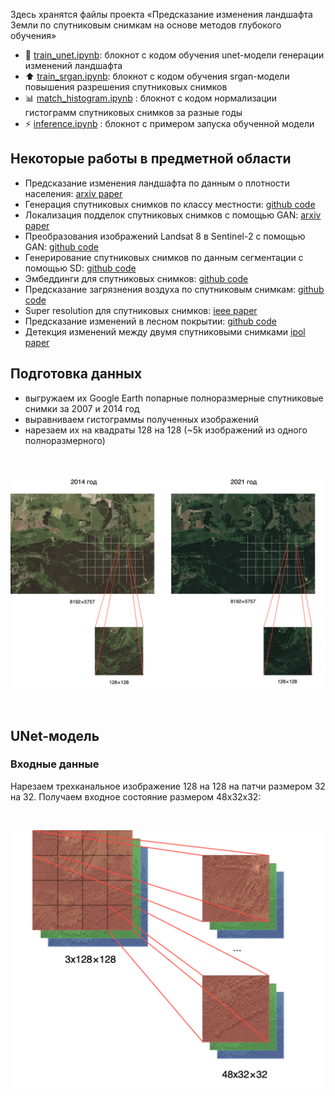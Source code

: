 Здесь хранятся файлы проекта «Предсказание изменения ландшафта Земли по спутниковым снимкам на основе методов глубокого обучения»

- 🧲 [train_unet.ipynb](https://github.com/prozoroff/cv-otus/blob/main/project/train_unet.ipynb): блокнот с кодом обучения unet-модели генерации изменений ландшафта
- ⬆️ [train_srgan.ipynb](https://github.com/prozoroff/cv-otus/blob/main/project/train_srgan.ipynb): блокнот с кодом обучения srgan-модели повышения разрешения спутниковых снимков
- 📊 [match_histogram.ipynb](https://github.com/prozoroff/cv-otus/blob/main/project/match_histogram.ipynb)
: блокнот с кодом нормализации гистограмм спутниковых снимков за разные годы
- ⚡ [inference.ipynb](https://github.com/prozoroff/cv-otus/blob/main/project/inference.ipynb)
: блокнот с примером запуска обученной модели

## Некоторые работы в предметной области

- Предсказание изменения ландшафта по данным о плотности населения: [arxiv paper](https://arxiv.org/pdf/2101.05069)
- Генерация спутниковых снимков по классу местности: [github code](https://github.com/weihancug/GAN-based-HRRS-Sample-Generation-for-Image-Classification)
- Локализация подделок спутниковых снимков с помощью GAN: [arxiv paper](https://arxiv.org/pdf/1802.04881)
- Преобразования изображений Landsat 8 в Sentinel-2 с помощью GAN: [github code](https://github.com/Rohit18/Landsat8-Sentinel2-Fusion)
- Генерирование спутниковых снимков по данным сегментации с помощью SD: [github code](https://github.com/RubenGres/Seg2Sat)
- Эмбеддинги для спутниковых снимков: [github code](https://github.com/fisch92/Metric-embeddings-for-satellite-image-classification)
- Предсказание загрязнения воздуха по спутниковым снимкам: [github code](https://github.com/arnavbansal1/SatellitePollutionCNN)
- Super resolution для спутниковых снимков: [ieee paper](https://ieeexplore.ieee.org/document/9472869)
- Предсказание изменений в лесном покрытии: [github code](https://github.com/annusgit/ForestCoverChange)
- Детекция изменений между двумя спутниковыми снимками [ipol paper](https://www.ipol.im/pub/art/2022/439/article.pdf)

## Подготовка данных

- выгружаем их Google Earth попарные полноразмерные спутниковые снимки за 2007 и 2014 год
- выравниваем гистограммы полученных изображений
- нарезаем их на квадраты 128 на 128 (~5k изображений из одного полноразмерного)

<br/><div align="center" >
  <img alt="Подготовка данных" src="./assets/dataset.png" width="700px" />
</div><br/>

## UNet-модель

### Входные данные

Нарезаем трехканальное изображение 128 на 128 на патчи размером 32 на 32. Получаем входное состояние размером 48x32x32:

<br/><div align="center" >
  <img alt="Подготовка данных" src="./assets/patches.png" width="500px" />
</div><br/>
